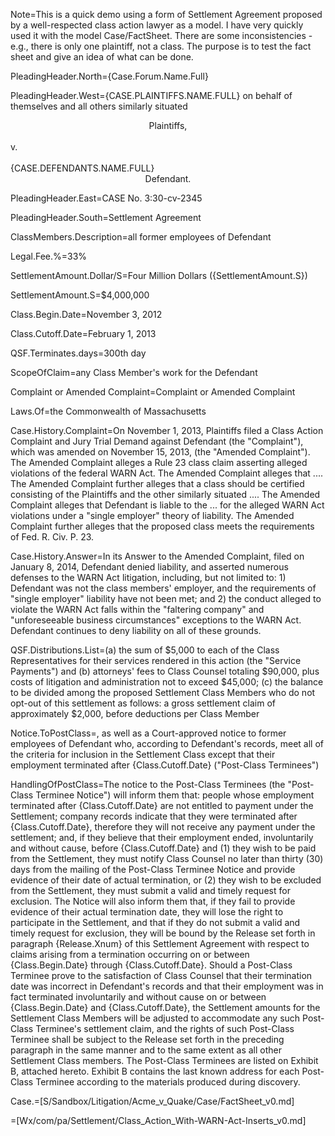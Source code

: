 Note=This is a quick demo using a form of Settlement Agreement proposed by a well-respected class action lawyer as a model.  I have very quickly used it with the model Case/FactSheet.  There are some inconsistencies - e.g., there is only one plaintiff, not a class.  The purpose is to test the fact sheet and give an idea of what can be done. 

PleadingHeader.North={Case.Forum.Name.Full}

PleadingHeader.West=<span style="text-transform:uppercase">{Case.Plaintiffs.Name.Full}</span> on behalf of themselves and all others similarly situated<br><center>Plaintiffs,</center><br>v.<br><br><span style="text-transform:uppercase">{Case.Defendants.Name.Full}</span><br><center>Defendant.</center>

PleadingHeader.East=CASE No. 3:30-cv-2345

PleadingHeader.South=Settlement Agreement

ClassMembers.Description=all former employees of Defendant

Legal.Fee.%=33%

SettlementAmount.Dollar/S=Four Million Dollars ({SettlementAmount.S})

SettlementAmount.S=$4,000,000

Class.Begin.Date=November 3, 2012

Class.Cutoff.Date=February 1, 2013

QSF.Terminates.days=300th day

ScopeOfClaim=any Class Member's work for the Defendant

Complaint or Amended Complaint=Complaint or Amended Complaint

Laws.Of=the Commonwealth of Massachusetts

Case.History.Complaint=On November 1, 2013, Plaintiffs filed a Class Action Complaint and Jury Trial Demand against Defendant (the "Complaint"), which was amended on November 15, 2013, (the "Amended Complaint"). The Amended Complaint alleges a Rule 23 class claim asserting alleged violations of the federal WARN Act.  The Amended Complaint alleges that .... The Amended Complaint further alleges that a class should be certified consisting of the Plaintiffs and the other similarly situated .... The Amended Complaint alleges that Defendant is liable to the ... for the alleged WARN Act violations under a "single employer" theory of liability. The Amended Complaint further alleges that the proposed class meets the requirements of Fed. R. Civ. P. 23.

Case.History.Answer=In its Answer to the Amended Complaint, filed on January 8, 2014, Defendant denied liability, and asserted numerous defenses to the WARN Act litigation, including, but not limited to: 1) Defendant was not the class members' employer, and the requirements of "single employer" liability have not been met; and 2) the conduct alleged to violate the WARN Act falls within the "faltering company" and "unforeseeable business circumstances" exceptions to the WARN Act. Defendant continues to deny liability on all of these grounds.

QSF.Distributions.List=(a) the sum of $5,000 to each of the Class Representatives for their services rendered in this action (the "Service Payments") and (b) attorneys' fees to Class Counsel totaling $90,000, plus costs of litigation and administration not to exceed $45,000; (c) the balance to be divided among the proposed Settlement Class Members who do not opt-out of this settlement as follows: a gross settlement claim of approximately $2,000, before deductions per Class Member

Notice.ToPostClass=, as well as a Court-approved notice to former employees of Defendant who, according to Defendant's records, meet all of the criteria for inclusion in the Settlement Class except that their employment terminated after {Class.Cutoff.Date} ("Post-Class Terminees")

HandlingOfPostClass=The notice to the Post-Class Terminees (the "Post-Class Terminee Notice") will inform them that: people whose employment terminated after {Class.Cutoff.Date} are not entitled to payment under the Settlement; company records indicate that they were terminated after {Class.Cutoff.Date}, therefore they will not receive any payment under the settlement; and, if they believe that their employment ended, involuntarily and without cause, before {Class.Cutoff.Date} and (1) they wish to be paid from the Settlement, they must notify Class Counsel no later than thirty (30) days from the mailing of the Post-Class Terminee Notice and provide evidence of their date of actual termination, or (2) they wish to be excluded from the Settlement, they must submit a valid and timely request for exclusion.  The Notice will also inform them that, if they fail to provide evidence of their actual termination date, they will lose the right to participate in the Settlement, and that if they do not submit a valid and timely request for exclusion, they will be bound by the Release set forth in paragraph {Release.Xnum} of this Settlement Agreement with respect to claims arising from a termination occurring on or between {Class.Begin.Date} through {Class.Cutoff.Date}. Should a Post-Class Terminee prove to the satisfaction of Class Counsel that their termination date was incorrect in Defendant's records and that their employment was in fact terminated involuntarily and without cause on or between {Class.Begin.Date} and {Class.Cutoff.Date}, the Settlement amounts for the Settlement Class Members will be adjusted to accommodate any such Post-Class Terminee's settlement claim, and the rights of such Post-Class Terminee shall be subject to the Release set forth in the preceding paragraph in the same manner and to the same extent as all other Settlement Class members. The Post-Class Terminees are listed on Exhibit B, attached hereto. Exhibit B contains the last known address for each Post-Class Terminee according to the materials produced during discovery.

Case.=[S/Sandbox/Litigation/Acme_v_Quake/Case/FactSheet_v0.md]

=[Wx/com/pa/Settlement/Class_Action_With-WARN-Act-Inserts_v0.md]